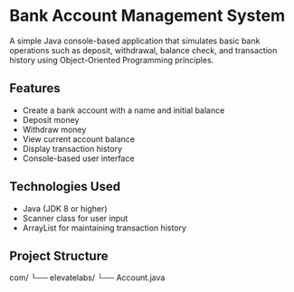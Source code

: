 # Bank Account Management System

A simple Java console-based application that simulates basic bank operations such as deposit, withdrawal, balance check, and transaction history using Object-Oriented Programming principles.

##  Features

- Create a bank account with a name and initial balance
- Deposit money
- Withdraw money
- View current account balance
- Display transaction history
- Console-based user interface

##  Technologies Used

- Java (JDK 8 or higher)
- Scanner class for user input
- ArrayList for maintaining transaction history

##  Project Structure
com/
└── elevatelabs/
└── Account.java
